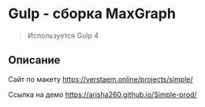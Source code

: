 # Gulp - сборка MaxGraph

> Используется Gulp 4

## Описание
Сайт по макету https://verstaem.online/projects/simple/ <br/>

Ссылка на демо https://arisha260.github.io/Simple-prod/
